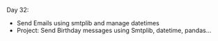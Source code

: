 Day 32:

- Send Emails using smtplib and manage datetimes
- Project: Send Birthday messages using Smtplib, datetime, pandas...
